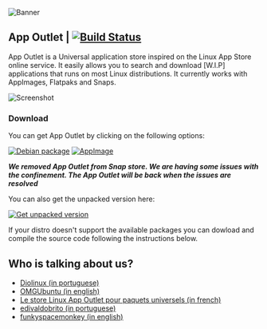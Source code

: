 ![Banner](https://github.com/app-outlet/app-outlet/raw/master/src/assets/banner.png)
    
## App Outlet  | [![Build Status](https://travis-ci.org/app-outlet/app-outlet.svg?branch=master)](https://travis-ci.org/app-outlet/app-outlet)

App Outlet is a Universal application store inspired on the Linux App Store online service. It easily allows you to search and download [W.I.P] applications that runs on most Linux distributions. It currently works with AppImages, Flatpaks and Snaps.

![Screenshot](https://github.com/app-outlet/app-outlet/raw/master/src/assets/screenshot.png)

### Download

You can get App Outlet by clicking on the following options:

[![Debian package](https://github.com/app-outlet/app-outlet/raw/master/src/assets/deb.png)](https://appoutlet.herokuapp.com/download/deb)
[![AppImage](https://github.com/app-outlet/app-outlet/raw/master/src/assets/appimage.png)](https://appoutlet.herokuapp.com/download/appimage)

***We removed App Outlet from Snap store. We are having some issues with the confinement. The App Outlet will be back when the issues are resolved***

You can also get the unpacked version here:

[![Get unpacked version](https://github.com/app-outlet/app-outlet/raw/master/src/assets/unpacked.png)](https://appoutlet.herokuapp.com/download/unpacked)

If your distro doesn't support the available packages you can dowload and compile the source code following the instructions below. 

## Who is talking about us?
- [Diolinux (in portuguese)](https://www.diolinux.com.br/2019/10/app-outlet-o-sucessor-do-linux-app-store-loja-snap-appimage-flatpak.html)
- [OMGUbuntu (in english)](https://www.omgubuntu.co.uk/2019/10/app-outlet-universal-linux-app-store)
- [Le store Linux App Outlet pour paquets universels (in french)](https://www.youtube.com/watch?v=0JGLPieBSN0)
- [edivaldobrito (in portuguese)](https://www.edivaldobrito.com.br/como-instalar-a-linux-app-store-app-outlet-no-linux/)
- [funkyspacemonkey (in english)](https://www.funkyspacemonkey.com/app-outlet-a-universal-linux-app-store)
